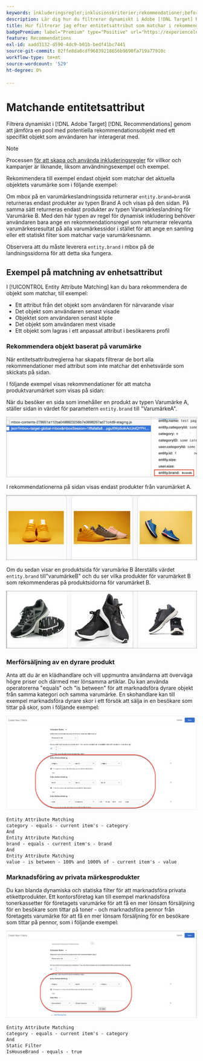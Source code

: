 ```yaml
---
keywords: inkluderingsregler;inklusionskriterier;rekommendationer;befordran;kampanjer;dynamisk filtrering;dynamisk;entitetsattributmatchning
description: Lär dig hur du filtrerar dynamiskt i Adobe [!DNL Target] Rekommendationer genom att jämföra en pool med potentiella objekt med ett specifikt objekt som användaren har interagerat med.
title: Hur filtrerar jag efter entitetsattribut som matchar i rekommendationer?
badgePremium: label="Premium" type="Positive" url="https://experienceleague.adobe.com/docs/target/using/introduction/intro.html?lang=sv-SE#premium newtab=true" tooltip="Se vad som ingår i Target Premium."
feature: Recommendations
exl-id: aadd3132-d590-4dc9-b01b-bedf41bc7441
source-git-commit: 02ffe8da6cdf96039218656b9690fa719a77910c
workflow-type: tm+mt
source-wordcount: '529'
ht-degree: 0%

---
```


# Matchande entitetsattribut

Filtrera dynamiskt i [!DNL Adobe Target] [!DNL Recommendations] genom att jämföra en pool med potentiella rekommendationsobjekt med ett specifikt objekt som användaren har interagerat med.

>[!NOTE]
>
>Processen [för att skapa och använda inkluderingsregler](/help/main/c-recommendations/c-algorithms/use-dynamic-and-static-inclusion-rules.md) för villkor och kampanjer är liknande, liksom användningsexempel och exempel.

Rekommendera till exempel endast objekt som matchar det aktuella objektets varumärke som i följande exempel:

Om mbox på en varumärkeslandningssida returnerar `entity.brand=brandA` returneras endast produkter av typen Brand A och visas på den sidan. På samma sätt returneras endast produkter av typen Varumärkeslandning för Varumärke B. Med den här typen av regel för dynamisk inkludering behöver användaren bara ange en rekommendationsregel som returnerar relevanta varumärkesresultat på alla varumärkessidor i stället för att ange en samling eller ett statiskt filter som matchar varje varumärkesnamn.

Observera att du måste leverera `entity.brand` i mbox på de landningssidorna för att detta ska fungera.

## Exempel på matchning av enhetsattribut

I [!UICONTROL Entity Attribute Matching] kan du bara rekommendera de objekt som matchar, till exempel:

* Ett attribut från det objekt som användaren för närvarande visar
* Det objekt som användaren senast visade
* Objektet som användaren senast köpte
* Det objekt som användaren mest visade
* Ett objekt som lagras i ett anpassat attribut i besökarens profil

### Rekommendera objekt baserat på varumärke

När entitetsattributreglerna har skapats filtrerar de bort alla rekommendationer med attribut som inte matchar det enhetsvärde som skickats på sidan.

I följande exempel visas rekommendationer för att matcha produktvarumärket som visas på sidan:

När du besöker en sida som innehåller en produkt av typen Varumärke A, ställer sidan in värdet för parametern `entity.brand` till &quot;VarumärkeA&quot;.

![Exempel på målanrop](/help/main/c-recommendations/c-algorithms/assets/example-target-call.png)

I rekommendationerna på sidan visas endast produkter från varumärket A.

![Varumärke A rekommendationer](/help/main/c-recommendations/c-algorithms/assets/brandA.png)

Om du sedan visar en produktsida för varumärke B återställs värdet `entity.brand` till&quot;varumärkeB&quot; och du ser vilka produkter för varumärket B som rekommenderas på produktsidorna för varumärket B.

![Varumärkesrekommendationer B](/help/main/c-recommendations/c-algorithms/assets/brandB.png)

### Merförsäljning av en dyrare produkt

Anta att du är en klädhandlare och vill uppmuntra användarna att överväga högre priser och därmed mer lönsamma artiklar. Du kan använda operatorerna &quot;equals&quot; och &quot;is between&quot; för att marknadsföra dyrare objekt från samma kategori och samma varumärke. En skohandlare kan till exempel marknadsföra dyrare skor i ett försök att sälja in en besökare som tittar på skor, som i följande exempel:

![Merförsäljning](/help/main/c-recommendations/c-algorithms/assets/upsell.png)

```
Entity Attribute Matching
category - equals - current item's - category 
And 
Entity Attribute Matching
brand - equals - current item's - brand 
And 
Entity Attribute Matching
value - is between - 100% and 1000% of - current item's - value
```

### Marknadsföring av privata märkesprodukter

Du kan blanda dynamiska och statiska filter för att marknadsföra privata etikettprodukter. Ett kontorsföretag kan till exempel marknadsföra tonerkassetter för företagets varumärke för att få en mer lönsam försäljning för en besökare som tittar på toner - och marknadsföra pennor från företagets varumärke för att få en mer lönsam försäljning för en besökare som tittar på pennor, som i följande exempel:

![House Brand](/help/main/c-recommendations/c-algorithms/assets/housebrand.png)

```
Entity Attribute Matching
category - equals - current item's - category 
And
Static Filter
IsHouseBrand - equals - true
```
